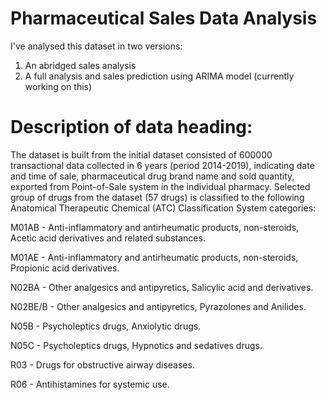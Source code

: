 # Pharmaceutical Sales Data Analysis

I've analysed this dataset in two versions:

1. An abridged sales analysis
2. A full analysis and sales prediction using ARIMA model (currently working on this)

# Description of data heading:

The dataset is built from the initial dataset consisted of 600000 transactional data collected in 6 years (period 2014-2019), indicating date and time of sale, pharmaceutical drug brand name and sold quantity, exported from Point-of-Sale system in the individual pharmacy. Selected group of drugs from the dataset (57 drugs) is classified to the following Anatomical Therapeutic Chemical (ATC) Classification System categories:

M01AB - Anti-inflammatory and antirheumatic products, non-steroids, Acetic acid derivatives and related substances.

M01AE - Anti-inflammatory and antirheumatic products, non-steroids, Propionic acid derivatives.

N02BA - Other analgesics and antipyretics, Salicylic acid and derivatives.

N02BE/B - Other analgesics and antipyretics, Pyrazolones and Anilides.

N05B - Psycholeptics drugs, Anxiolytic drugs.

N05C - Psycholeptics drugs, Hypnotics and sedatives drugs.

R03 - Drugs for obstructive airway diseases.

R06 - Antihistamines for systemic use.
